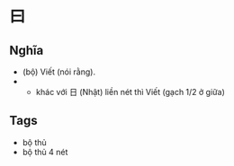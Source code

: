 # 曰

## Nghĩa
* (bộ) Viết (nói rằng).
* + khác với 日 (Nhật) liền nét thì Viết (gạch 1/2 ở giữa)

## Tags
* bộ thủ
* bộ thủ 4 nét

<script>window.HANZI_FIELD='曰';</script>
